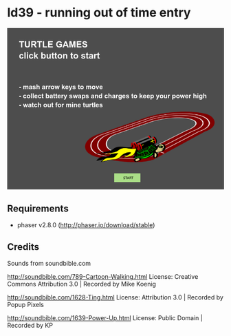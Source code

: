 # ld39 - running out of time entry 
![turtle games screenshot](https://github.com/gglyptodon/ld39/blob/master/screenshots/screen1.png)

## Requirements
- phaser v2.8.0 (http://phaser.io/download/stable)


## Credits
Sounds from soundbible.com

http://soundbible.com/789-Cartoon-Walking.html License: Creative Commons Attribution 3.0 | Recorded by Mike Koenig

http://soundbible.com/1628-Ting.html License: Attribution 3.0 | Recorded by Popup Pixels

http://soundbible.com/1639-Power-Up.html License: Public Domain | Recorded by KP
